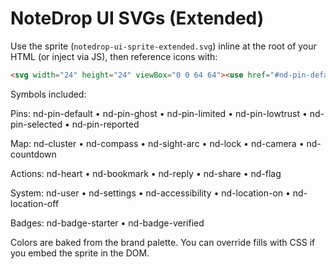 # NoteDrop UI SVGs (Extended)
Use the sprite (`notedrop-ui-sprite-extended.svg`) inline at the root of your HTML (or inject via JS), then reference icons with:
```html
<svg width="24" height="24" viewBox="0 0 64 64"><use href="#nd-pin-default"/></svg>
```
Symbols included:

Pins: nd-pin-default • nd-pin-ghost • nd-pin-limited • nd-pin-lowtrust • nd-pin-selected • nd-pin-reported

Map: nd-cluster • nd-compass • nd-sight-arc • nd-lock • nd-camera • nd-countdown

Actions: nd-heart • nd-bookmark • nd-reply • nd-share • nd-flag

System: nd-user • nd-settings • nd-accessibility • nd-location-on • nd-location-off

Badges: nd-badge-starter • nd-badge-verified

Colors are baked from the brand palette. You can override fills with CSS if you embed the sprite in the DOM.
